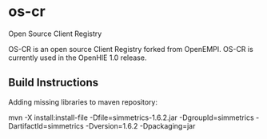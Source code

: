 # os-cr
Open Source Client Registry

OS-CR is an open source Client Registry forked from OpenEMPI. OS-CR is currently used in the OpenHIE 1.0 release.


## Build Instructions
Adding missing libraries to maven repository:

mvn -X install:install-file -Dfile=simmetrics-1.6.2.jar -DgroupId=simmetrics -DartifactId=simmetrics -Dversion=1.6.2 -Dpackaging=jar
